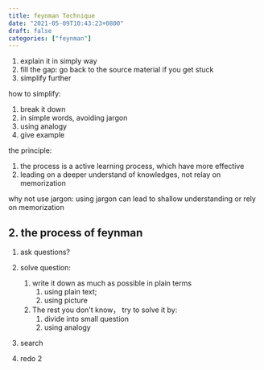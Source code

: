 ```yaml
---
title: feynman Technique
date: "2021-05-09T10:43:23+0800"
draft: false
categories: ["feynman"]
---
```




1. explain it in simply way
2.  fill the gap:   go back to  the source material  if you  get stuck 
4. simplify further


how to simplify:
1. break it down
2.  in simple words, avoiding jargon 
3. using  analogy
4. give example 



the principle:

1. the process is a active learning process, which have more effective
2. leading on a deeper understand of knowledges, not relay on memorization


why not use jargon: using jargon can lead to shallow understanding  or rely on memorization  




## 2. the process of feynman

1. ask questions?
2. solve question:
   1. write it down as much as possible in plain terms 
        1. using plain text;
        2. using picture
   2. The rest you don't know， try to solve it by:
        1. divide into small question
        2. using analogy

3. search 
4. redo  2








